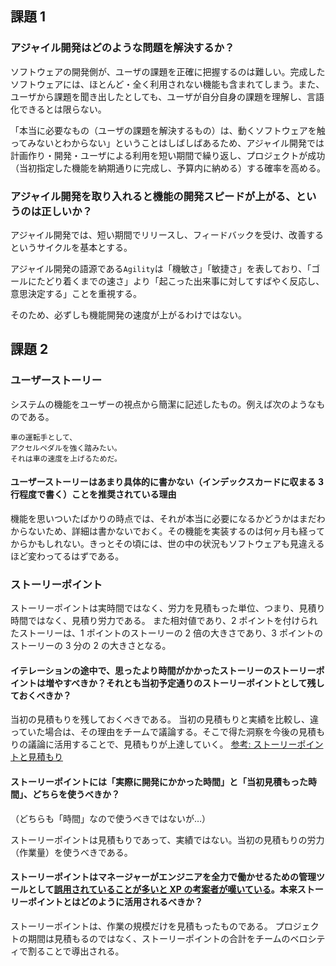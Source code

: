 ## 課題 1

### アジャイル開発はどのような問題を解決するか？

ソフトウェアの開発側が、ユーザの課題を正確に把握するのは難しい。完成したソフトウェアには、ほとんど・全く利用されない機能も含まれてしまう。また、ユーザから課題を聞き出したとしても、ユーザが自分自身の課題を理解し、言語化できるとは限らない。

「本当に必要なもの（ユーザの課題を解決するもの）は、動くソフトウェアを触ってみないとわからない」ということはしばしばあるため、アジャイル開発では計画作り・開発・ユーザによる利用を短い期間で繰り返し、プロジェクトが成功（当初指定した機能を納期通りに完成し、予算内に納める）する確率を高める。

### アジャイル開発を取り入れると機能の開発スピードが上がる、というのは正しいか？

アジャイル開発では、短い期間でリリースし、フィードバックを受け、改善するというサイクルを基本とする。

アジャイル開発の語源である`Agility`は「機敏さ」「敏捷さ」を表しており、「ゴールにたどり着くまでの速さ」より「起こった出来事に対してすばやく反応し、意思決定する」ことを重視する。

そのため、必ずしも機能開発の速度が上がるわけではない。

## 課題 2

### ユーザーストーリー

システムの機能をユーザーの視点から簡潔に記述したもの。例えば次のようなものである。

```
車の運転手として、
アクセルペダルを強く踏みたい。
それは車の速度を上げるためだ。
```

#### ユーザーストーリーはあまり具体的に書かない（インデックスカードに収まる 3 行程度で書く）ことを推奨されている理由

機能を思いついたばかりの時点では、それが本当に必要になるかどうかはまだわからないため、詳細は書かないでおく。その機能を実装するのは何ヶ月も経ってからかもしれない。きっとその頃には、世の中の状況もソフトウェアも見違えるほど変わってるはずである。

### ストーリーポイント

ストーリーポイントは実時間ではなく、労力を見積もった単位、つまり、見積り時間ではなく、見積り労力である。
また相対値であり、2 ポイントを付けられたストーリーは、1 ポイントのストーリーの 2 倍の大きさであり、3 ポイントのストーリーの 3 分の 2 の大きさとなる。

#### イテレーションの途中で、思ったより時間がかかったストーリーのストーリーポイントは増やすべきか？それとも当初予定通りのストーリーポイントとして残しておくべきか？

当初の見積もりを残しておくべきである。
当初の見積もりと実績を比較し、違っていた場合は、その理由をチームで議論する。そこで得た洞察を今後の見積もりの議論に活用することで、見積もりが上達していく。
[参考: ストーリーポイントと見積もり](https://www.atlassian.com/ja/agile/project-management/estimation)

#### ストーリーポイントには「実際に開発にかかった時間」と「当初見積もった時間」、どちらを使うべきか？

（どちらも「時間」なので使うべきではないが…）

ストーリーポイントは見積もりであって、実績ではない。当初の見積もりの労力（作業量）を使うべきである。

#### ストーリーポイントはマネージャーがエンジニアを全力で働かせるための管理ツールとして[誤用されていることが多いと XP の考案者が嘆いている](https://ronjeffries.com/articles/019-01ff/story-points/Index.html)。本来ストーリーポイントとはどのように活用されるべきか？

ストーリーポイントは、作業の規模だけを見積もったものである。
プロジェクトの期間は見積もるのではなく、ストーリーポイントの合計をチームのベロシティで割ることで導出される。
